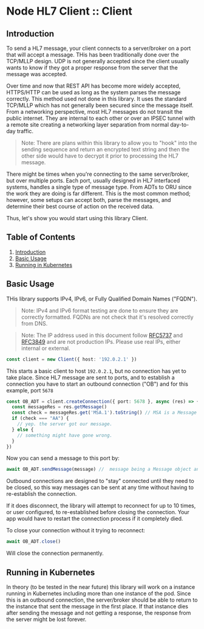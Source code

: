 # Node HL7 Client :: Client

## Introduction

To send a HL7 message, your client connects to a server/broker on a port that will accept a message.
THis has been traditionally done over the TCP/MLLP design.
UDP is not generally accepted
since the client usually wants to know if they got a proper response from the server that the message was accepted.

Over time and now that REST API has become more widely accepted,
HTTPS/HTTP can be used as long as the system parses the message correctly.
This method
used not done in this library.
It uses the standard TCP/MLLP which has not generally been secured since the message itself.
From a networking perspective, most HL7 messages do not transit the public internet.
They are internal to each other or over an IPSEC tunnel with a remote site
creating a networking layer separation from normal day-to-day traffic. 

> Note: There are plans within this library to allow you to "hook" into the sending sequence and return an encrypted text string and then the other side would have to decrypt it prior to processing the HL7 message.

There might be times when you're connecting to the same server/broker, but over multiple ports.
Each port, usually designed in HL7 interfaced systems, handles a single type of message type.
From ADTs to ORU since the work they are doing is far different.
This is the most common method;
however, some setups can accept both,
parse the messages, and determine their best course of action on the received data.

Thus, let's show you would start using this library Client.

## Table of Contents

1. [Introduction](#introduction)
2. [Basic Usage](#basic-usage)
3. [Running in Kubernetes](#running-in-kubernetes)

## Basic Usage

THis library supports IPv4, IPv6, or Fully Qualified Domain Names ("FQDN").

> Note: IPv4 and IPv6 format testing are done to ensure they are correctly formatted. FQDNs are not check that it's resolved correctly from DNS.

> Note: The IP address used in this document follow [RFC5737](https://datatracker.ietf.org/doc/html/rfc5737) and [RFC3849](https://datatracker.ietf.org/doc/html/rfc3849) and are not production IPs. Please use real IPs, either internal or external.

```ts
const client = new Client({ host: '192.0.2.1' })
```

This starts a basic client to host ```192.0.2.1```, but no connection has yet to take place.
Since HL7 message are sent to ports,
and to establish a connection you have to start an outbound connection ("OB") and for this example, port `5678`

```ts
const OB_ADT = client.createConnection({ port: 5678 }, async (res) => {
  const messageRes = res.getMessage()
  const check = messageRes.get('MSA.1').toString() // MSA is a Message Acknoedlgement Segment
  if (check === "AA") {
    // yep. the server got our message.
  } else {
    // something might have gone wrong.
  }
})
```

Now you can send a message to this port by:

```ts
await OB_ADT.sendMessage(message) //  message being a Message object and not the string of the message.
```

Outbound connections are designed to "stay" connected until they need to be closed,
so this way messages can be sent at any time without having to re-establish the connection.

If it does disconnect, the library will attempt to reconnect for up to 10 times,
or user configured, to re-established before closing the connection.
Your app would have to restart the connection process if it completely died.

To close your connection without it trying to reconnect:

```ts
await OB_ADT.close()
```

Will close the connection permanently.

## Running in Kubernetes

In theory (to be tested in the near future)
this library will work on a instance running in Kubernetes including more than one instance of the pod.
Since this is an outbound connection,
the server/broker should be able to return to the instance that sent the message in the first place.
If that instance dies after sending the message and not getting a response,
the response from the server might be lost forever.

